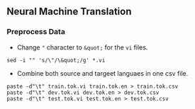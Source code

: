 ## Neural Machine Translation


### Preprocess Data

- Change `"` character to `&quot;` for the `vi` files.

```shell
sed -i "" 's/\"/\&quot;/g' *.vi
```

- Combine both source and targeet languaes in one csv file.

```shell
paste -d"\t" train.tok.vi train.tok.en > train.tok.csv
paste -d"\t" dev.tok.vi dev.tok.en > dev.tok.csv
paste -d"\t" test.tok.vi test.tok.en > test.tok.csv
```
